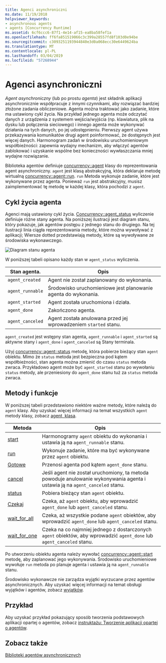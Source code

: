```yaml
---
title: Agenci asynchroniczni
ms.date: 11/19/2018
helpviewer_keywords:
- asynchronous agents
- agents [Concurrency Runtime]
ms.assetid: 6cf6ccc6-87f1-4e14-af15-ea8ba58fef1a
ms.openlocfilehash: ff6fa851519066c3c399a28557fd8f103d0e94be
ms.sourcegitcommit: c3093251193944840e3d0a068ecc30e6449624ba
ms.translationtype: MT
ms.contentlocale: pl-PL
ms.lasthandoff: 03/04/2019
ms.locfileid: "57268944"
---
```

# <a name="asynchronous-agents"></a>Agenci asynchroniczni

*Agent asynchroniczny* (lub po prostu *agenta*) jest składnik aplikacji asynchronicznie współpracuje z innymi czynnikami, aby rozwiązać bardziej złożone zadania obliczeniowe. Agenta można traktować jako zadanie, które ma ustawiony cykl życia. Na przykład jednego agenta może odczytać danych z urządzenia z systemem wejścia/wyjścia (np. klawiatura, plik na dysku lub połączenia sieciowego) i innego agenta może wykonywać działania na tych danych, po jej udostępnieniu. Pierwszy agent używa przekazywania komunikatów drugi agent poinformować, że dostępnych jest więcej danych. Harmonogram zadań w środowisku uruchomieniowym współbieżności: zapewnia wydajny mechanizm, aby włączyć agentów zablokować i uzyskanie wspólne bez konieczności wywłaszczania mniej wydajne rozwiązanie.

Biblioteka agentów definiuje [concurrency::agent](../../parallel/concrt/reference/agent-class.md) klasy do reprezentowania agent asynchroniczny. `agent` jest klasą abstrakcyjną, która deklaruje metodę wirtualną [concurrency::agent::run](reference/agent-class.md#run). `run` Metoda wykonuje zadanie, które jest wykonywane przez agenta. Ponieważ `run` jest abstrakcyjny, musisz zaimplementować tę metodę w każdej klasy, która pochodzi z `agent`.

## <a name="agent-life-cycle"></a>Cykl życia agenta

Agenci mają ustawiony cykl życia. [Concurrency::agent_status](reference/concurrency-namespace-enums.md#agent_status) wyliczenie definiuje różne stany agenta. Na poniższej ilustracji jest diagram stanu, który pokazuje, jak agentów postępu z jednego stanu do drugiego. Na tej ilustracji linia ciągła reprezentowania metody, które można wywoływać z aplikacji; Wiersze dotted przedstawiają metody, które są wywoływane ze środowiska wykonawczego.

![Diagram stanu agenta](../../parallel/concrt/media/agentstate.png "Diagram stanu agenta")

W poniższej tabeli opisano każdy stan w `agent_status` wyliczenia.

|Stan agenta.|Opis|
|-----------------|-----------------|
|`agent_created`|Agent nie został zaplanowany do wykonania.|
|`agent_runnable`|Środowisko uruchomieniowe jest planowanie agenta do wykonania.|
|`agent_started`|Agent została uruchomiona i działa.|
|`agent_done`|Zakończono agenta.|
|`agent_canceled`|Agent została anulowana przed jej wprowadzeniem `started` stanu.|

`agent_created` jest wstępny stan agenta, `agent_runnable` i `agent_started` są aktywne stany i `agent_done` i `agent_canceled` są Stany terminala.

Użyj [concurrency::agent::status](reference/agent-class.md#status) metodę, która pobierze bieżący stan `agent` obiektu. Mimo że `status` metoda jest bezpieczna pod kątem współbieżności, stan agenta można zmienić do czasu `status` metoda zwraca. Przykładowo agent może być `agent_started` stanu po wywołaniu `status` metody, ale przeniesiony do `agent_done` stanu tuż za `status` metoda zwraca.

## <a name="methods-and-features"></a>Metody i funkcje

W poniższej tabeli przedstawiono niektóre ważne metody, które należą do `agent` klasy. Aby uzyskać więcej informacji na temat wszystkich `agent` metody klasy, zobacz [agent, klasa](../../parallel/concrt/reference/agent-class.md).

|Metoda|Opis|
|------------|-----------------|
|[start](reference/agent-class.md#start)|Harmonogramy `agent` obiektu do wykonania i ustawia ją na `agent_runnable` stanu.|
|[run](reference/agent-class.md#run)|Wykonuje zadanie, które ma być wykonywane przez `agent` obiektu.|
|[Gotowe](reference/agent-class.md#done)|Przenosi agenta pod kątem `agent_done` stanu.|
|[cancel](../../parallel/concrt/cancellation-in-the-ppl.md#cancel)|Jeśli agent nie został uruchomiony, ta metoda powoduje anulowanie wykonywania agenta i ustawia ją na `agent_canceled` stanu.|
|[status](reference/agent-class.md#status)|Pobiera bieżący stan `agent` obiektu.|
|[Czekaj](reference/agent-class.md#wait)|Czeka, aż `agent` obiektu, aby wprowadzić `agent_done` lub `agent_canceled` stanu.|
|[wait_for_all](reference/agent-class.md#wait_for_all)|Czeka, aż wszystkie podane `agent` obiektów, aby wprowadzić `agent_done` lub `agent_canceled` stanu.|
|[wait_for_one](reference/agent-class.md#wait_for_one)|Czeka na co najmniej jednego z dostarczonych `agent` obiektów, aby wprowadzić `agent_done` lub `agent_canceled` stanu.|

Po utworzeniu obiektu agenta należy wywołać [concurrency::agent::start](reference/agent-class.md#start) metodę, aby zaplanować jego wykonywania. Środowisko uruchomieniowe wywołuje `run` metoda po planuje agenta i ustawia ją na `agent_runnable` stanu.

Środowisko wykonawcze nie zarządza wyjątki wyrzucane przez agentów asynchronicznych. Aby uzyskać więcej informacji na temat obsługi wyjątków i agentów, zobacz [wyjątków](../../parallel/concrt/exception-handling-in-the-concurrency-runtime.md).

## <a name="example"></a>Przykład

Aby uzyskać przykład pokazujący sposób tworzenia podstawowych aplikacji opartej o agentów, zobacz [instruktażu: Tworzenie aplikacji opartej o agentów](../../parallel/concrt/walkthrough-creating-an-agent-based-application.md).

## <a name="see-also"></a>Zobacz także

[Biblioteki agentów asynchronicznych](../../parallel/concrt/asynchronous-agents-library.md)
